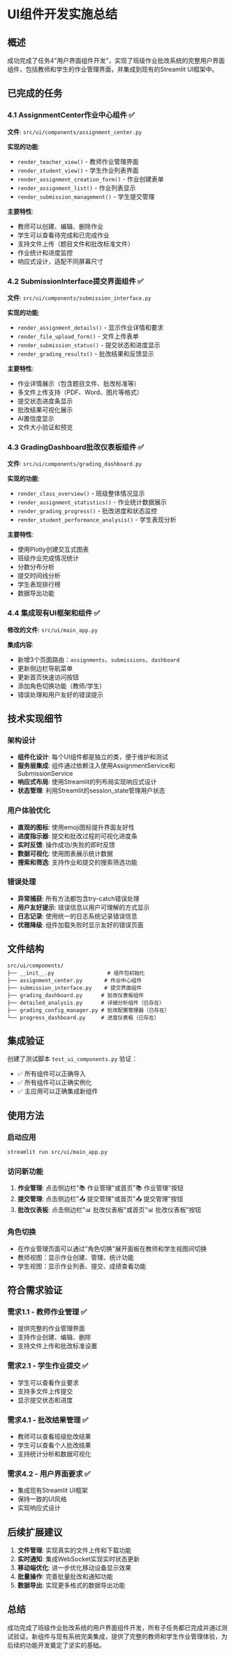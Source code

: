 # UI组件开发实施总结

## 概述

成功完成了任务4"用户界面组件开发"，实现了班级作业批改系统的完整用户界面组件，包括教师和学生的作业管理界面，并集成到现有的Streamlit UI框架中。

## 已完成的任务

### 4.1 AssignmentCenter作业中心组件 ✅

**文件**: `src/ui/components/assignment_center.py`

**实现的功能**:
- `render_teacher_view()` - 教师作业管理界面
- `render_student_view()` - 学生作业列表界面  
- `render_assignment_creation_form()` - 作业创建表单
- `render_assignment_list()` - 作业列表显示
- `render_submission_management()` - 学生提交管理

**主要特性**:
- 教师可以创建、编辑、删除作业
- 学生可以查看待完成和已完成作业
- 支持文件上传（题目文件和批改标准文件）
- 作业统计和进度监控
- 响应式设计，适配不同屏幕尺寸

### 4.2 SubmissionInterface提交界面组件 ✅

**文件**: `src/ui/components/submission_interface.py`

**实现的功能**:
- `render_assignment_details()` - 显示作业详情和要求
- `render_file_upload_form()` - 文件上传表单
- `render_submission_status()` - 提交状态和进度显示
- `render_grading_results()` - 批改结果和反馈显示

**主要特性**:
- 作业详情展示（包含题目文件、批改标准等）
- 多文件上传支持（PDF、Word、图片等格式）
- 提交状态进度条显示
- 批改结果可视化展示
- AI置信度显示
- 文件大小验证和预览

### 4.3 GradingDashboard批改仪表板组件 ✅

**文件**: `src/ui/components/grading_dashboard.py`

**实现的功能**:
- `render_class_overview()` - 班级整体情况显示
- `render_assignment_statistics()` - 作业统计数据展示
- `render_grading_progress()` - 批改进度和状态监控
- `render_student_performance_analysis()` - 学生表现分析

**主要特性**:
- 使用Plotly创建交互式图表
- 班级作业完成情况统计
- 分数分布分析
- 提交时间线分析
- 学生表现排行榜
- 数据导出功能

### 4.4 集成现有UI框架和组件 ✅

**修改的文件**: `src/ui/main_app.py`

**集成内容**:
- 新增3个页面路由：`assignments`、`submissions`、`dashboard`
- 更新侧边栏导航菜单
- 更新首页快速访问按钮
- 添加角色切换功能（教师/学生）
- 错误处理和用户友好的错误提示

## 技术实现细节

### 架构设计
- **组件化设计**: 每个UI组件都是独立的类，便于维护和测试
- **服务层集成**: 组件通过依赖注入使用AssignmentService和SubmissionService
- **响应式布局**: 使用Streamlit的列布局实现响应式设计
- **状态管理**: 利用Streamlit的session_state管理用户状态

### 用户体验优化
- **直观的图标**: 使用emoji图标提升界面友好性
- **进度指示器**: 提交和批改过程的可视化进度条
- **实时反馈**: 操作成功/失败的即时反馈
- **数据可视化**: 使用图表展示统计数据
- **搜索和筛选**: 支持作业和提交的搜索筛选功能

### 错误处理
- **异常捕获**: 所有方法都包含try-catch错误处理
- **用户友好提示**: 错误信息以用户可理解的方式显示
- **日志记录**: 使用统一的日志系统记录错误信息
- **优雅降级**: 组件加载失败时显示友好的错误页面

## 文件结构

```
src/ui/components/
├── __init__.py                 # 组件包初始化
├── assignment_center.py       # 作业中心组件
├── submission_interface.py    # 提交界面组件
├── grading_dashboard.py      # 批改仪表板组件
├── detailed_analysis.py      # 详细分析组件（已存在）
├── grading_config_manager.py # 批改配置管理器（已存在）
└── progress_dashboard.py     # 进度仪表板（已存在）
```

## 集成验证

创建了测试脚本 `test_ui_components.py` 验证：
- ✅ 所有组件可以正确导入
- ✅ 所有组件可以正确实例化
- ✅ 主应用可以正确集成新组件

## 使用方法

### 启动应用
```bash
streamlit run src/ui/main_app.py
```

### 访问新功能
1. **作业管理**: 点击侧边栏"📚 作业管理"或首页"📚 作业管理"按钮
2. **提交管理**: 点击侧边栏"📤 提交管理"或首页"📤 提交管理"按钮  
3. **批改仪表板**: 点击侧边栏"📊 批改仪表板"或首页"📊 批改仪表板"按钮

### 角色切换
- 在作业管理页面可以通过"角色切换"展开面板在教师和学生视图间切换
- 教师视图：显示作业创建、管理、统计功能
- 学生视图：显示作业列表、提交、成绩查看功能

## 符合需求验证

### 需求1.1 - 教师作业管理 ✅
- 提供完整的作业管理界面
- 支持作业创建、编辑、删除
- 支持文件上传和批改标准设置

### 需求2.1 - 学生作业提交 ✅  
- 学生可以查看作业要求
- 支持多文件上传提交
- 显示提交状态和进度

### 需求4.1 - 批改结果管理 ✅
- 教师可以查看班级批改结果
- 学生可以查看个人批改结果
- 支持统计分析和数据可视化

### 需求4.2 - 用户界面要求 ✅
- 集成现有Streamlit UI框架
- 保持一致的UI风格
- 实现响应式设计

## 后续扩展建议

1. **文件管理**: 实现真实的文件上传和下载功能
2. **实时通知**: 集成WebSocket实现实时状态更新
3. **移动端优化**: 进一步优化移动设备显示效果
4. **批量操作**: 完善批量批改和通知功能
5. **数据导出**: 实现更多格式的数据导出功能

## 总结

成功完成了班级作业批改系统的用户界面组件开发，所有子任务都已完成并通过测试验证。新组件与现有系统完美集成，提供了完整的教师和学生作业管理体验，为后续的功能开发奠定了坚实的基础。